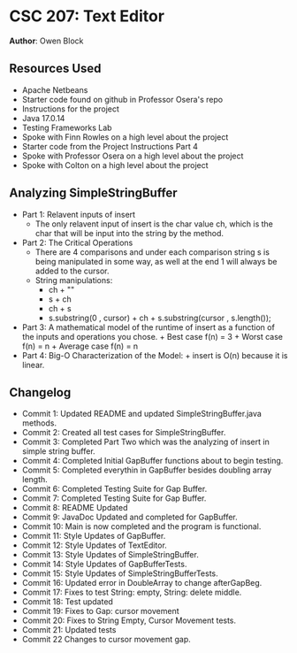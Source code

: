 # CSC 207: Text Editor

**Author**: Owen Block

## Resources Used

+ Apache Netbeans
+ Starter code found on github in Professor Osera's repo
+ Instructions for the project
+ Java 17.0.14
+ Testing Frameworks Lab
+ Spoke with Finn Rowles on a high level about the project
+ Starter code from the Project Instructions Part 4
+ Spoke with Professor Osera on a high level about the project
+ Spoke with Colton on a high level about the project

## Analyzing SimpleStringBuffer

+ Part 1: Relavent inputs of insert
    + The only relavent input of insert is the char value ch, which is the char
        that will be input into the string by the method.
+ Part 2: The Critical Operations
    + There are 4 comparisons and under each comparison string s is being manipulated
        in some way, as well at the end 1 will always be added to the cursor.
    + String manipulations:
        + ch + ""
        + s + ch
        + ch + s
        + s.substring(0 , cursor) + ch + s.substring(cursor , s.length());
+ Part 3: A mathematical model of the runtime of insert 
            as a function of the inputs and operations you chose.
        + Best case f(n) = 3
        + Worst case f(n) = n
        + Average case f(n) = n
+ Part 4: Big-O Characterization of the Model:
        + insert is O(n) because it is linear.

## Changelog

+ Commit 1: Updated README and updated SimpleStringBuffer.java methods.
+ Commit 2: Created all test cases for SimpleStringBuffer.
+ Commit 3: Completed Part Two which was the analyzing of insert in simple string buffer.
+ Commit 4: Completed Initial GapBuffer functions about to begin testing.
+ Commit 5: Completed everythin in GapBuffer besides doubling array length.
+ Commit 6: Completed Testing Suite for Gap Buffer.
+ Commit 7: Completed Testing Suite for Gap Buffer.
+ Commit 8: README Updated
+ Commit 9: JavaDoc Updated and completed for GapBuffer.
+ Commit 10: Main is now completed and the program is functional.
+ Commit 11: Style Updates of GapBuffer.
+ Commit 12: Style Updates of TextEditor.
+ Commit 13: Style Updates of SimpleStringBuffer.
+ Commit 14: Style Updates of GapBufferTests.
+ Commit 15: Style Updates of SimpleStringBufferTests.
+ Commit 16: Updated error in DoubleArray to change afterGapBeg.
+ Commit 17: Fixes to test String: empty, String: delete middle.
+ Commit 18: Test updated
+ Commit 19: Fixes to Gap: cursor movement
+ Commit 20: Fixes to String Empty, Cursor Movement tests.
+ Commit 21: Updated tests
+ Commit 22 Changes to cursor movement gap.

